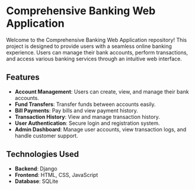 # Comprehensive Banking Web Application

Welcome to the Comprehensive Banking Web Application repository! This project is designed to provide users with a seamless online banking experience. Users can manage their bank accounts, perform transactions, and access various banking services through an intuitive web interface.

## Features

- **Account Management**: Users can create, view, and manage their bank accounts.
- **Fund Transfers**: Transfer funds between accounts easily.
- **Bill Payments**: Pay bills and view payment history.
- **Transaction History**: View and manage transaction history.
- **User Authentication**: Secure login and registration system.
- **Admin Dashboard**: Manage user accounts, view transaction logs, and handle customer support.

## Technologies Used

- **Backend**: Django
- **Frontend**: HTML, CSS, JavaScript
- **Database**: SQLite 

